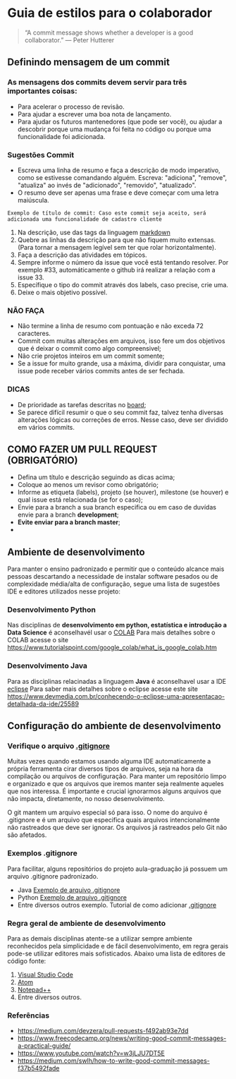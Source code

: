 # Guia de estilos para o colaborador

> “A commit message shows whether a developer is a good collaborator.”
― Peter Hutterer

## Definindo mensagem de um commit

### As mensagens dos commits devem servir para três importantes coisas:

* Para acelerar o processo de revisão.
* Para ajudar a escrever uma boa nota de lançamento.
* Para ajudar os futuros mantenedores (que pode ser você), ou ajudar a descobrir porque uma mudança foi feita no código ou porque uma funcionalidade foi adicionada.

### Sugestões Commit

* Escreva uma linha de resumo e faça a descrição de modo imperativo, como se estivesse comandando alguém. Escreva: "adiciona", "remove", "atualiza" ao invés de "adicionado", "removido", "atualizado".
* O resumo deve ser apenas uma frase e deve começar com uma letra maiúscula.

```
Exemplo de título de commit: Caso este commit seja aceito, será adicionada uma funcionalidade de cadastro cliente 
```
1. Na descrição, use das tags da linguagem [markdown](https://www.markdownguide.org/extended-syntax)
2. Quebre as linhas da descrição para que não fiquem muito extensas. (Para tornar a mensagem legível sem ter que rolar horizontalmente).
3. Faça a descrição das atividades em tópicos.
4. Sempre informe o número da issue que você está tentando resolver. Por exemplo #33, automáticamente o github irá realizar a relação com a issue 33.
5. Específique o tipo do commit através dos labels, caso precise, crie uma.
6. Deixe o mais objetivo possível.

### NÃO FAÇA

* Não termine a linha de resumo com pontuação e não exceda 72 caracteres.
* Commit com muitas alterações em arquivos, isso fere um dos objetivos que é deixar o commit como algo compreensivel;
* Não crie projetos inteiros em um commit somente;
* Se a issue for muito grande, usa a máxima, dividir para conquistar, uma issue pode receber vários commits antes de ser fechada.

### DICAS
* De prioridade as tarefas descritas no [board](https://github.com/luiscarlosjunior/aulas-graduacao/projects/1);
* Se parece difícil resumir o que o seu commit faz, talvez tenha diversas alterações lógicas ou correções de erros. Nesse caso, deve ser dividido em vários commits.

## COMO FAZER UM PULL REQUEST (OBRIGATÓRIO)
- Defina um título e descrição seguindo as dicas acima;
- Coloque ao menos um revisor como obrigatório;
- Informe as etiqueta (labels), projeto (se houver), milestone (se houver) e qual issue está relacionada (se for o caso); 
- Envie para a branch a sua branch especifica ou em caso de duvídas envie para a branch **development**; 
- **Evite enviar para a branch master**;
-
## Ambiente de desenvolvimento
Para manter o ensino padronizado e permitir que o conteúdo alcance mais pessoas descartando a necessidade de instalar software pesados ou de complexidade média/alta de configuração, segue uma lista de sugestões IDE e editores utilizados nesse projeto:

### Desenvolvimento Python
Nas disciplinas de **desenvolvimento em python, estatística e introdução a Data Science** é aconselhavél usar o [COLAB](https://colab.research.google.com/notebooks/intro.ipynb#recent=true)
Para mais detalhes sobre o COLAB acesse o site https://www.tutorialspoint.com/google_colab/what_is_google_colab.htm

### Desenvolvimento Java
Para as disciplinas relacinadas a linguagem **Java** é aconselhavel usar a IDE [eclipse](https://www.eclipse.org/downloads/)
Para saber mais detalhes sobre o eclipse acesse este site https://www.devmedia.com.br/conhecendo-o-eclipse-uma-apresentacao-detalhada-da-ide/25589

## Configuração do ambiente de desenvolvimento
### Verifique o arquivo [.gitignore](https://git-scm.com/docs/gitignore)

Muitas vezes quando estamos usando alguma IDE automaticamente a própria ferramenta cirar diversos tipos de arquivos, seja na hora da compilação ou arquivos de configuração.
Para manter um repositório limpo e organizado e que os arquivos que iremos manter seja realmente aqueles que nos interessa. É importante e crucial ignorarmos alguns arquivos que não impacta, diretamente, no nosso desenvolvimento.

O git mantem um arquivo especial só para isso. O nome do arquivo é .gitignore e é um arquivo que especifica quais arquivos intencionalmente não rastreados que deve ser ignorar. Os arquivos já rastreados pelo Git não são afetados.

### Exemplos .gitignore
Para facilitar, alguns repositórios do projeto aula-graduação já possuem um arquivo .gitignore padronizado. 
- Java [Exemplo de arquivo .gitignore](https://github.com/luiscarlosjunior/aulas-graduacao/blob/master/Programa%C3%A7%C3%A3o/.gitignore)
- Python [Exemplo de arquivo .gitignore](https://github.com/luiscarlosjunior/aulas-graduacao/blob/master/Data%20science/python/.gitignore)
- Entre diversos outros exemplo. Tutorial de como adicionar [.gitignore](https://git-scm.com/docs/gitignore)

### Regra geral de ambiente de desenvolvimento
Para as demais disciplinas atente-se a utilizar sempre ambiente reconhecidos pela simplicidade e de fácil desenvolvimento, em regra gerais pode-se utilizar editores mais sofisticados. Abaixo uma lista de editores de código fonte:
1. [Visual Studio Code](https://code.visualstudio.com/)
2. [Atom](https://atom.io/)
3. [Notepad++](http://notepad-plus-plus.org/)
4. Entre diversos outros.


### Referências
* https://medium.com/devzera/pull-requests-f492ab93e7dd
* https://www.freecodecamp.org/news/writing-good-commit-messages-a-practical-guide/
* https://www.youtube.com/watch?v=w3jLJU7DT5E
* https://medium.com/swlh/how-to-write-good-commit-messages-f37b5492fade
